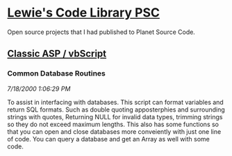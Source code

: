 # [Lewie's Code Library PSC](../../README.md)

Open source projects that I had published to Planet Source Code.

## [Classic ASP / vbScript](../README.md)

### Common Database Routines

*7/18/2000 1:06:29 PM*

To assist in interfacing with databases. This script can format variables and return SQL formats. Such as double quoting apposterphies and surrounding strings with quotes, Returning NULL for invalid data types, trimming strings so they do not exceed maximum lengths. This also has some functions so that you can open and close databases more conveiently with just one line of code. You can query a database and get an Array as well with some code.


